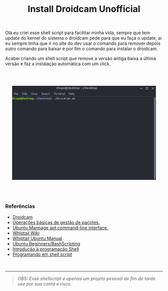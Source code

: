 <br>
<h1 align="center">Install Droidcam Unofficial</h1>
<br>

<p>Olá eu criei esse shell script para facilitar minha vida, sempre que tem update do kernel do sistema o droidcam pede para que eu faça o update, ai eu sempre tinha que ir no site do dev usar o comando para remover depois outro comando para baixar e por fim o comando para instalar o droidcam.</p>
<p>Acabei criando um shell script que remove a versão antiga baixa a última versão e faz a instalação automática com um click.</p>

<br><br>

<p align="center">
  <img width="460" height="300" src="assets/install_droidcam.gif">
</p>

<br><br>

### Referências

- [Droidcam](https://www.dev47apps.com/droidcam/linux/)
- [Operações básicas de gestão de pacotes.](https://www.debian.org/doc/manuals/debian-reference/ch02.pt.html#_basic_package_management_operations)
- [Ubuntu Manpage apt command-line interface.](https://manpages.ubuntu.com/manpages/focal/man8/apt.8.html)
- [Whiptail Wiki](https://en.wikibooks.org/wiki/Bash_Shell_Scripting/Whiptail)
- [Whiptail Ubuntu Manual](http://manpages.ubuntu.com/manpages/focal/man1/whiptail.1.html)
- [Ubuntu Beginners/BashScripting](https://help.ubuntu.com/community/Beginners/BashScripting)
- [Introdução à programação Shell](http://www.faqs.org/docs/air/tsshell.html)
- [Programando em shell script](http://www.devin.com.br/shell_script/)

<br>


---
>*OBS: Esse shellscript é apenas um projeto pessoal de fim de tarde use por sua conta e risco.*